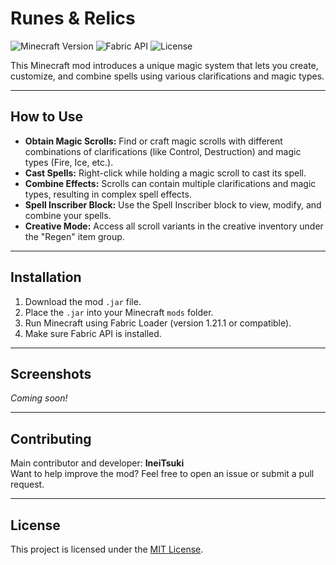 # Runes & Relics

![Minecraft Version](https://img.shields.io/badge/Minecraft-1.21.1-blue)
![Fabric API](https://img.shields.io/badge/Fabric-API-blueviolet)
![License](https://img.shields.io/badge/License-MIT-green)

This Minecraft mod introduces a unique magic system that lets you create, customize, and combine spells using various clarifications and magic types.

---

## How to Use

- **Obtain Magic Scrolls:** Find or craft magic scrolls with different combinations of clarifications (like Control, Destruction) and magic types (Fire, Ice, etc.).
- **Cast Spells:** Right-click while holding a magic scroll to cast its spell.
- **Combine Effects:** Scrolls can contain multiple clarifications and magic types, resulting in complex spell effects.
- **Spell Inscriber Block:** Use the Spell Inscriber block to view, modify, and combine your spells.
- **Creative Mode:** Access all scroll variants in the creative inventory under the "Regen" item group.

---

## Installation

1. Download the mod `.jar` file.
2. Place the `.jar` into your Minecraft `mods` folder.
3. Run Minecraft using Fabric Loader (version 1.21.1 or compatible).
4. Make sure Fabric API is installed.

---

## Screenshots

*Coming soon!*  

---

## Contributing

Main contributor and developer: **IneiTsuki**  
Want to help improve the mod? Feel free to open an issue or submit a pull request.

---

## License

This project is licensed under the [MIT License](LICENSE).
